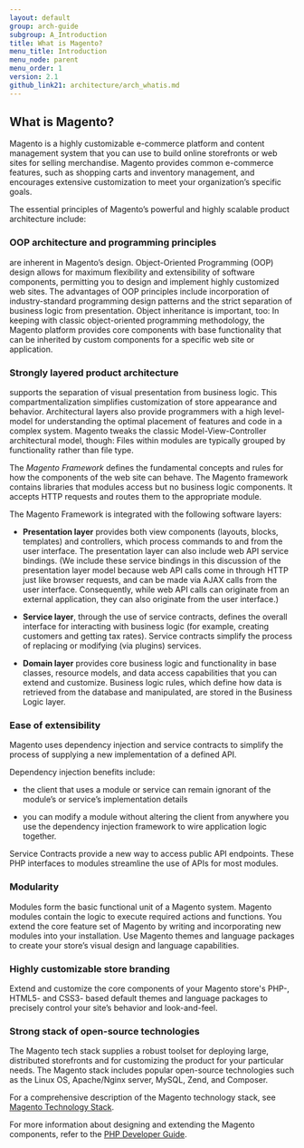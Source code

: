 ```yaml
---
layout: default
group: arch-guide
subgroup: A_Introduction
title: What is Magento?
menu_title: Introduction
menu_node: parent
menu_order: 1
version: 2.1
github_link21: architecture/arch_whatis.md
---
```


<h2 id="m2arch-whatis-overview">What is Magento?</h2>

Magento is a highly customizable e-commerce platform and content management system that you can use to build online storefronts or web sites for selling merchandise. Magento provides common e-commerce features, such as shopping carts and inventory management, and encourages extensive customization to meet your organization’s specific goals. 

The essential principles of Magento’s powerful and highly scalable product architecture include:

<h3>OOP architecture and programming principles</h3> are inherent in Magento’s design. Object-Oriented Programming (OOP) design allows for maximum flexibility and extensibility of software components, permitting you to design and implement highly customized web sites. The advantages of OOP principles include incorporation of industry-standard programming design patterns and the strict separation of business logic from presentation. Object inheritance is important, too: In keeping with classic object-oriented programming methodology, the Magento platform provides core components with base functionality that can be inherited by custom components for a specific web site or application.

<h3>Strongly layered product architecture</h3> supports the separation of visual presentation from business logic. This compartmentalization simplifies customization of store appearance and behavior. Architectural layers also provide programmers with a high level-model for understanding the  optimal placement of features and code in a complex system. Magento tweaks the classic Model-View-Controller architectural model, though: Files within modules are typically grouped by functionality rather than file type. 

The <i>Magento Framework</i> defines the fundamental concepts and rules for how the components of the web site can behave. The Magento framework contains libraries that modules access but no business logic components. It accepts HTTP requests and routes them to the appropriate module. 


The Magento Framework is integrated with the following software layers: 


* <b>Presentation layer</b> provides both view components (layouts, blocks, templates) and controllers, which process commands to and from the user interface. The presentation layer can also include web API service bindings. (We include these service bindings in this discussion of the presentation layer model because  web API calls come in through HTTP just like browser requests, and can be made via AJAX calls from the user interface. Consequently, while web API calls can originate from an external application, they  can also originate from the user interface.)

* <b>Service layer</b>, through the use of service contracts, defines the overall interface for interacting with business logic (for example, creating customers and getting tax rates). Service contracts simplify the process of replacing or modifying (via plugins) services.


* <b>Domain layer</b> provides core business logic and functionality in base classes, resource models, and data access capabilities that you can extend and customize. Business logic rules, which define how data is retrieved from the database and manipulated, are stored in the Business Logic layer.

 
 <h3>Ease of extensibility</h3>
 Magento uses dependency injection and service contracts to simplify the process of supplying a new implementation of a defined API. 
 
 Dependency injection benefits include:
  
* the client that uses a module or service can remain ignorant of the module’s or service’s  implementation details
 
* you can modify a module without altering the client from anywhere you use the dependency injection framework to wire application logic together.
 
Service Contracts provide a new way to access public API endpoints. These PHP interfaces to modules streamline the use of APIs for most modules.

<h3>Modularity</h3>
Modules form the basic functional unit of a Magento system. Magento modules contain the logic to execute required actions and functions. You extend the core feature set of Magento by writing and incorporating new modules into your installation. Use Magento themes and language packages to create your store’s visual design and language capabilities. 

<h3>Highly customizable store branding</h3>
Extend and customize the core components of your Magento store's PHP-, HTML5- and CSS3- based default themes and language packages to precisely control your site’s behavior and look-and-feel.
 
 <h3>Strong stack of open-source technologies</h3>
The Magento tech stack supplies a robust toolset for deploying large, distributed storefronts and for customizing the product for your particular needs. The Magento stack includes popular open-source technologies such as the Linux OS, Apache/Nginx server, MySQL, Zend, and Composer.


For a comprehensive description of the Magento technology stack, see <a href="{{ site.gdeurl21 }}architecture/tech-stack.html">Magento Technology Stack</a>. 



<div class="bs-callout bs-callout-info" id="info">

  <p>For more information about designing and extending the Magento components, refer to the <a href="{{ site.gdeurl21 }}extension-dev-guide/bk-extension-dev-guide.html">PHP Developer Guide</a>.</p>

</div>




